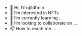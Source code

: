 - 👋 Hi, I’m @dfmin
- 👀 I’m interested in NFTs
- 🌱 I’m currently learning ...
- 💞️ I’m looking to collaborate on ...
- 📫 How to reach me ...

<!---
dfmin/dfmin is a ✨ special ✨ repository because its `README.md` (this file) appears on your GitHub profile.
You can click the Preview link to take a look at your changes.
--->
